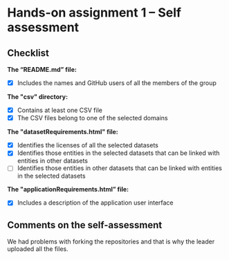 # Hands-on assignment 1 – Self assessment

## Checklist

**The “README.md” file:**

- [X] Includes the names and GitHub users of all the members of the group

**The "csv" directory:**

- [X] Contains at least one CSV file 
- [X] The CSV files belong to one of the selected domains

**The "datasetRequirements.html" file:**

- [X] Identifies the licenses of all the selected datasets
- [X] Identifies those entities in the selected datasets that can be linked with entities in other datasets
- [ ] Identifies those entities in other datasets that can be linked with entities in the selected datasets 

**The "applicationRequirements.html” file:**

- [X] Includes a description of the application user interface

## Comments on the self-assessment
We had problems with forking the repositories and that is why the leader uploaded all the files. 
